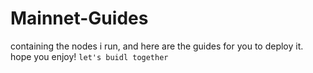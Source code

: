 # Mainnet-Guides

containing the nodes i run, and here are the guides for you to deploy it. hope you enjoy!
`let's buidl together`
